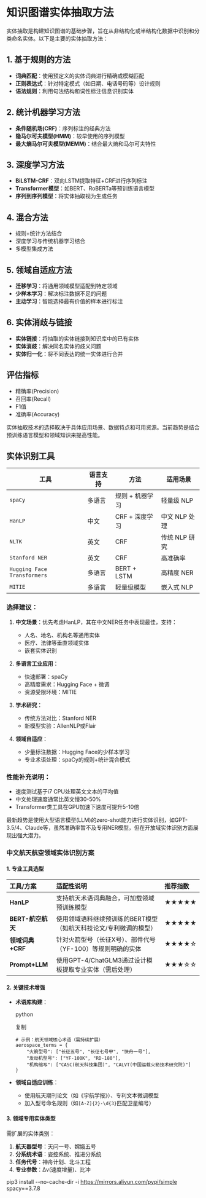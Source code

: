 # 知识图谱实体抽取方法

实体抽取是构建知识图谱的基础步骤，旨在从非结构化或半结构化数据中识别和分类命名实体。以下是主要的实体抽取方法：

## 1. 基于规则的方法
- **词典匹配**：使用预定义的实体词典进行精确或模糊匹配
- **正则表达式**：针对特定模式（如日期、电话号码等）设计规则
- **语法规则**：利用句法结构和词性标注信息识别实体

## 2. 统计机器学习方法
- **条件随机场(CRF)**：序列标注的经典方法
- **隐马尔可夫模型(HMM)**：较早使用的序列模型
- **最大熵马尔可夫模型(MEMM)**：结合最大熵和马尔可夫特性

## 3. 深度学习方法
- **BiLSTM-CRF**：双向LSTM提取特征+CRF进行序列标注
- **Transformer模型**：如BERT、RoBERTa等预训练语言模型
- **序列到序列模型**：将实体抽取视为生成任务

## 4. 混合方法
- 规则+统计方法结合
- 深度学习与传统机器学习结合
- 多模型集成方法

## 5. 领域自适应方法
- **迁移学习**：将通用领域模型适配到特定领域
- **少样本学习**：解决标注数据不足的问题
- **主动学习**：智能选择最有价值的样本进行标注

## 6. 实体消歧与链接
- **实体链接**：将抽取的实体链接到知识库中的已有实体
- **实体消歧**：解决同名实体的歧义问题
- **实体归一化**：将不同表达的统一实体进行合并

## 评估指标
- 精确率(Precision)
- 召回率(Recall)
- F1值
- 准确率(Accuracy)

实体抽取技术的选择取决于具体应用场景、数据特点和可用资源。当前趋势是结合预训练语言模型和领域知识来提高性能。



## **实体识别工具**

| 工具                        | 语言支持 | 方法            | 适用场景      |
| --------------------------- | -------- | --------------- | ------------- |
| `spaCy`                     | 多语言   | 规则 + 机器学习 | 轻量级 NLP    |
| `HanLP`                     | 中文     | CRF + 深度学习  | 中文 NLP 处理 |
| `NLTK`                      | 英文     | CRF             | 传统 NLP 研究 |
| `Stanford NER`              | 英文     | CRF             | 高准确率      |
| `Hugging Face Transformers` | 多语言   | BERT + LSTM     | 高精度 NER    |
| `MITIE`                     | 多语言   | 轻量级模型      | 嵌入式 NLP    |



### 选择建议：

1. **中文场景**：优先考虑HanLP，其在中文NER任务中表现最佳，支持：
   - 人名、地名、机构名等通用实体
   - 医疗、法律等垂直领域实体
   - 嵌套实体识别

2. **多语言工业应用**：
   - 快速部署：spaCy
   - 高精度需求：Hugging Face + 微调
   - 资源受限环境：MITIE

3. **学术研究**：
   - 传统方法对比：Stanford NER
   - 新模型实验：AllenNLP或Flair

4. **领域自适应**：
   - 少量标注数据：Hugging Face的少样本学习
   - 专业术语处理：spaCy的规则+统计混合模式

### 性能补充说明：
- 速度测试基于i7 CPU处理英文文本的平均值
- 中文处理速度通常比英文慢30-50%
- Transformer类工具在GPU加速下速度可提升5-10倍

最新趋势是使用大型语言模型(LLM)的zero-shot能力进行实体识别，如GPT-3.5/4、Claude等，虽然准确率暂不及专用NER模型，但在开放域实体识别方面展现出强大潜力。



### **中文航天航空领域实体识别方案**

#### 1. **专业工具选型**

| 工具/方案         | 适配性说明                                                   | 推荐指数 |
| :---------------- | :----------------------------------------------------------- | :------- |
| **HanLP**         | 支持航天术语词典融合，可加载领域预训练模型                   | ★★★★★    |
| **BERT-航空航天** | 使用领域语料继续预训练的BERT模型（如航天科技论文/专利微调的模型） | ★★★★★    |
| **领域词典+CRF**  | 针对火箭型号（长征X号）、部件代号（YF-100）等规则明确的实体  | ★★★★☆    |
| **Prompt+LLM**    | 使用GPT-4/ChatGLM3通过设计模板提取专业实体（需后处理）       | ★★★☆☆    |

#### 2. **关键技术增强**

- **术语库构建**：

  python

  复制

  ```
  # 示例：航天领域核心术语（需持续扩展）
  aerospace_terms = {
      "火箭型号": ["长征五号", "长征七号甲", "快舟一号"],
      "发动机型号": ["YF-100K", "RD-180"],
      "机构缩写": ["CASC(航天科技集团)", "CALVT(中国运载火箭技术研究院)"]
  }
  ```

- **领域自适应训练**：

  - 使用航天期刊论文（如《宇航学报》）、专利文本微调模型
  - 加入型号命名规则（如`[A-Z]{2}-\d{3}`匹配卫星编号）

#### 3. **领域专用实体类型**

需扩展的实体类别：

1. **航天器型号**：天问一号、嫦娥五号
2. **分系统术语**：姿控系统、推进分系统
3. **任务代号**：神舟计划、北斗工程
4. **专业参数**：Δv(速度增量)、比冲

pip3 install --no-cache-dir -i https://mirrors.aliyun.com/pypi/simple spacy==3.7.8